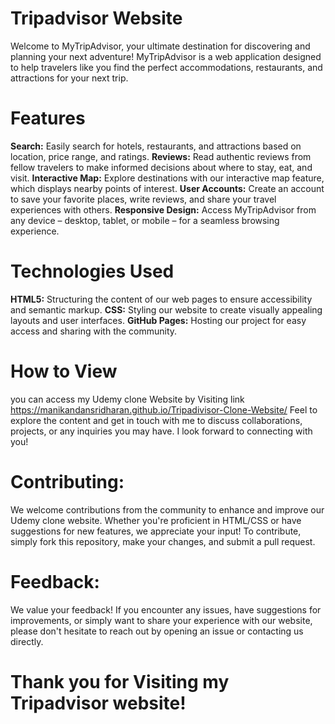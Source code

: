 # Tripadvisor Website

Welcome to MyTripAdvisor, your ultimate destination for discovering and planning your next adventure! MyTripAdvisor is a web application designed to help travelers like you find the perfect accommodations, restaurants, and attractions for your next trip.

# Features

**Search:** Easily search for hotels, restaurants, and attractions based on location, price range, and ratings.
**Reviews:** Read authentic reviews from fellow travelers to make informed decisions about where to stay, eat, and visit.
**Interactive Map:** Explore destinations with our interactive map feature, which displays nearby points of interest.
**User Accounts:** Create an account to save your favorite places, write reviews, and share your travel experiences with others.
**Responsive Design:** Access MyTripAdvisor from any device – desktop, tablet, or mobile – for a seamless browsing experience. 

# Technologies Used
**HTML5:** Structuring the content of our web pages to ensure accessibility and semantic markup.
**CSS:** Styling our website to create visually appealing layouts and user interfaces.
**GitHub Pages:** Hosting our project for easy access and sharing with the community.

# How to View
you can access my Udemy clone Website by Visiting link https://manikandansridharan.github.io/Tripadivisor-Clone-Website/   Feel to explore the content and get in touch with me to discuss collaborations, projects, or any inquiries you may have. I look forward to connecting with you!

# Contributing:
We welcome contributions from the community to enhance and improve our Udemy clone  website. Whether you're proficient in HTML/CSS or have suggestions for new features, we appreciate your input! To contribute, simply fork this repository, make your changes, and submit a pull request.

# Feedback:
We value your feedback! If you encounter any issues, have suggestions for improvements, or simply want to share your experience with our website, please don't hesitate to reach out by opening an issue or contacting us directly.

# Thank you for Visiting my Tripadvisor website!


 
